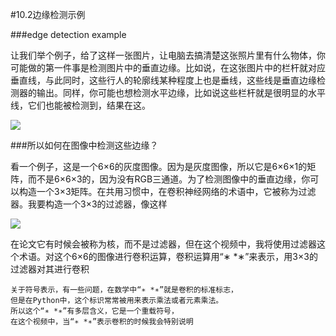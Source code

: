#10.2边缘检测示例

###edge detection example

让我们举个例子，给了这样一张图片，让电脑去搞清楚这张照片里有什么物体，你可能做的第一件事是检测图片中的垂直边缘。比如说，在这张图片中的栏杆就对应垂直线，与此同时，这些行人的轮廓线某种程度上也是垂线，这些线是垂直边缘检测器的输出。同样，你可能也想检测水平边缘，比如说这些栏杆就是很明显的水平线，它们也能被检测到，结果在这。

![](https://cdn.jsdelivr.net/gh/tj-messi/picture/20241002152723.png)

###所以如何在图像中检测这些边缘？

看一个例子，这是一个6×6的灰度图像。因为是灰度图像，所以它是6×6×1的矩阵，而不是6×6×3的，因为没有RGB三通道。为了检测图像中的垂直边缘，你可以构造一个3×3矩阵。在共用习惯中，在卷积神经网络的术语中，它被称为过滤器。我要构造一个3×3的过滤器，像这样

![](https://cdn.jsdelivr.net/gh/tj-messi/picture/1727854199091.png)

在论文它有时候会被称为核，而不是过滤器，但在这个视频中，我将使用过滤器这个术语。对这个6×6的图像进行卷积运算，卷积运算用“∗ *∗”来表示，用3×3的过滤器对其进行卷积

	关于符号表示，有一些问题，在数学中“∗ *∗”就是卷积的标准标志，
	但是在Python中，这个标识常常被用来表示乘法或者元素乘法。
	所以这个“∗ *∗”有多层含义，它是一个重载符号，
	在这个视频中，当“∗ *∗”表示卷积的时候我会特别说明



